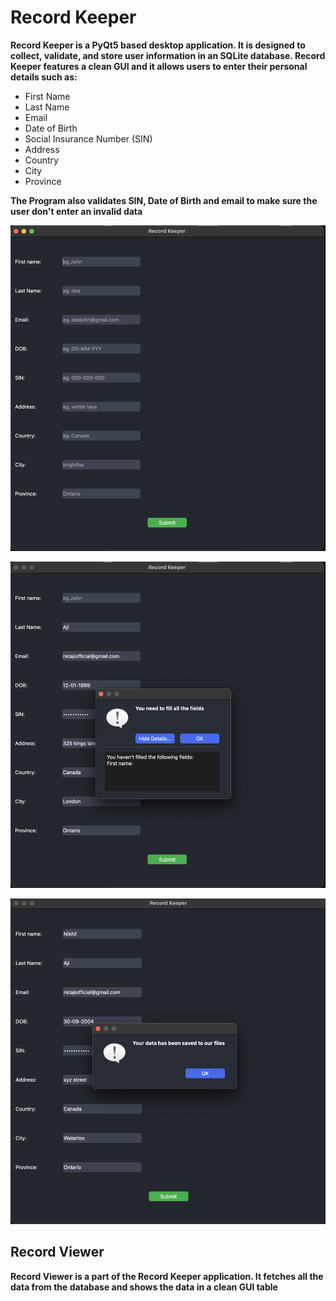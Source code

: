 # Record Keeper

**Record Keeper is a PyQt5 based desktop application. It is designed to collect, validate, and store user information in an SQLite database. Record Keeper features a clean GUI and it allows users to enter their personal details such as:**

- First Name
- Last Name
- Email
- Date of Birth
- Social Insurance Number (SIN)
- Address
- Country
- City
- Province


**The Program also validates SIN, Date of Birth and email to make sure the user don't enter an invalid data**

![alt text](assets/MainPage.png) 

![alt text](assets/mainPageWarning.png)

![alt text](assets/dialougebox.png)

## Record Viewer

**Record Viewer is a part of the Record Keeper application. It fetches all the data from the database and shows the data in a clean GUI table**